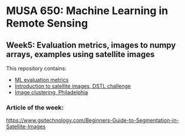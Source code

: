 # MUSA 650: Machine Learning in Remote Sensing

## Week5: Evaluation metrics, images to numpy arrays, examples using satellite images

This repository contains:

- [ML evaluation metrics](ML_EvalMetrics.ipynb)
- [Introduction to satellite images, DSTL challenge](PrjA1_DSTL_ImgChannelsMasks.ipynb)
- [Image clustering, Philadelphia](PrjB4_Sentinel_Clustering.ipynb)


### Article of the week:
https://www.gsitechnology.com/Beginners-Guide-to-Segmentation-in-Satellite-Images
